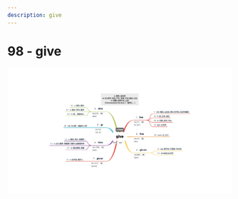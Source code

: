```yaml
---
description: give
---
```


# 98 - give



![Image text](https://raw.githubusercontent.com/rulinma/ai-word/master/images/98-give.jpg)



